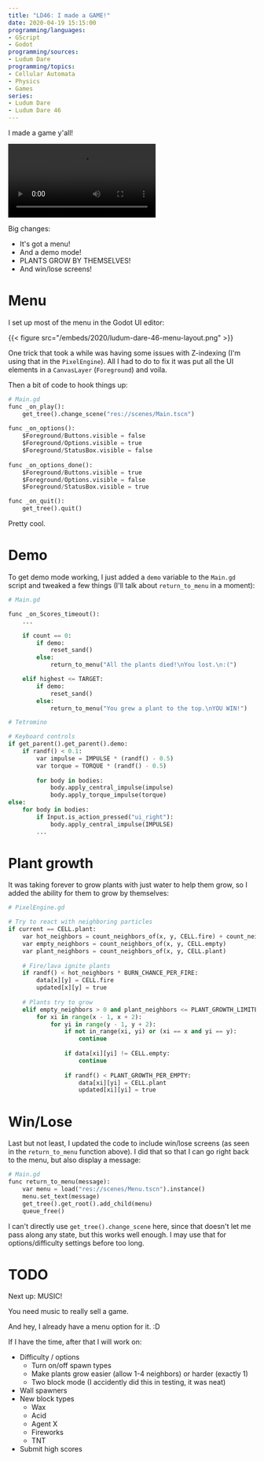 ```yaml
---
title: "LD46: I made a GAME!"
date: 2020-04-19 15:15:00
programming/languages:
- GScript
- Godot
programming/sources:
- Ludum Dare
programming/topics:
- Cellular Automata
- Physics
- Games
series:
- Ludum Dare
- Ludum Dare 46
---
```

I made a game y'all!

<video controls src="/embeds/2020/ludum-dare-46-i-made-a-game.mp4"></video>

Big changes:

- It's got a menu!
- And a demo mode!
- PLANTS GROW BY THEMSELVES!
- And win/lose screens!

<!--more-->

# Menu

I set up most of the menu in the Godot UI editor: 

{{< figure src="/embeds/2020/ludum-dare-46-menu-layout.png" >}}

One trick that took a while was having some issues with Z-indexing (I'm using that in the `PixelEngine`). All I had to do to fix it was put all the UI elements in a `CanvasLayer` (`Foreground`) and voila. 

Then a bit of code to hook things up:

```python
# Main.gd
func _on_play():
	get_tree().change_scene("res://scenes/Main.tscn")
	
func _on_options():
	$Foreground/Buttons.visible = false
	$Foreground/Options.visible = true
	$Foreground/StatusBox.visible = false
	
func _on_options_done():
	$Foreground/Buttons.visible = true
	$Foreground/Options.visible = false
	$Foreground/StatusBox.visible = true

func _on_quit():
	get_tree().quit()
```

Pretty cool. 

# Demo

To get demo mode working, I just added a `demo` variable to the `Main.gd` script and tweaked a few things (I'll talk about `return_to_menu` in a moment): 

```python
# Main.gd

func _on_Scores_timeout():
	...

	if count == 0:
		if demo:
			reset_sand()
		else:
			return_to_menu("All the plants died!\nYou lost.\n:(")

	elif highest <= TARGET:
		if demo:
			reset_sand()
		else:
			return_to_menu("You grew a plant to the top.\nYOU WIN!")

# Tetromino

# Keyboard controls
if get_parent().get_parent().demo:
	if randf() < 0.1:
		var impulse = IMPULSE * (randf() - 0.5)
		var torque = TORQUE * (randf() - 0.5)
		
		for body in bodies:
			body.apply_central_impulse(impulse)
			body.apply_torque_impulse(torque)
else:
	for body in bodies:
		if Input.is_action_pressed("ui_right"):
			body.apply_central_impulse(IMPULSE)
		...
```

# Plant growth

It was taking forever to grow plants with just water to help them grow, so I added the ability for them to grow by themselves:

```python
# PixelEngine.gd

# Try to react with neighboring particles
if current == CELL.plant:
	var hot_neighbors = count_neighbors_of(x, y, CELL.fire) + count_neighbors_of(x, y, CELL.lava)
	var empty_neighbors = count_neighbors_of(x, y, CELL.empty)
	var plant_neighbors = count_neighbors_of(x, y, CELL.plant)
	
	# Fire/lava ignite plants
	if randf() < hot_neighbors * BURN_CHANCE_PER_FIRE:
		data[x][y] = CELL.fire
		updated[x][y] = true
		
	# Plants try to grow
	elif empty_neighbors > 0 and plant_neighbors <= PLANT_GROWTH_LIMITER:
		for xi in range(x - 1, x + 2):
			for yi in range(y - 1, y + 2):
				if not in_range(xi, yi) or (xi == x and yi == y):
					continue
					
				if data[xi][yi] != CELL.empty:
					continue
					
				if randf() < PLANT_GROWTH_PER_EMPTY:
					data[xi][yi] = CELL.plant
					updated[xi][yi] = true
```

# Win/Lose

Last but not least, I updated the code to include win/lose screens (as seen in the `return_to_menu` function above). I did that so that I can go right back to the menu, but also display a message:

```python
# Main.gd
func return_to_menu(message):
	var menu = load("res://scenes/Menu.tscn").instance()
	menu.set_text(message)
	get_tree().get_root().add_child(menu)
	queue_free()
```

I can't directly use `get_tree().change_scene` here, since that doesn't let me pass along any state, but this works well enough. I may use that for options/difficulty settings before too long. 

# TODO

Next up: MUSIC! 

You need music to really sell a game. 

And hey, I already have a menu option for it. :D

If I have the time, after that I will work on:

- Difficulty / options
	- Turn on/off spawn types
	- Make plants grow easier (allow 1-4 neighbors) or harder (exactly 1)
    - Two block mode (I accidently did this in testing, it was neat)
- Wall spawners
- New block types
    - Wax
    - Acid
    - Agent X
    - Fireworks
    - TNT
- Submit high scores
